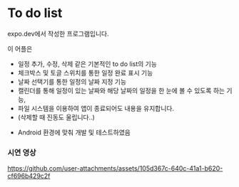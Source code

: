 #  To do list
expo.dev에서 작성한 프로그램입니다.

이 어플은 
* 일정 추가, 수정, 삭제 같은 기본적인 to do list의 기능
* 체크박스 및 토글 스위치를 통한 일정 완료 표시 기능
* 날짜 선택기를 통한 일정의 날짜 지정 기능
* 캘린더를 통해 일정이 있는 날짜와 해당 날짜의 일정을 한 눈에 볼 수 있도록 하는 기능,
* 파일 시스템을 이용하여 앱이 종료되어도 내용을 유지합니다.
* (삭제할 때 진동도 울립니다..)

- Android 환경에 맞춰 개발 및 테스트하였음

### 시연 영상
https://github.com/user-attachments/assets/105d367c-640c-41a1-b620-cf696b429c2f

